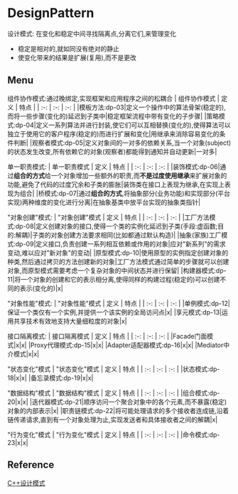 # DesignPattern

设计模式: 在变化和稳定中间寻找隔离点,分离它们,来管理变化

- 稳定是相对的,就如同没有绝对的静止
- 使变化带来的结果是扩展(复用),而不是更改

## Menu

组件协作模式:通过晚绑定,实现框架和应用程序之间的松耦合
|  组件协作模式    |  定义   |  特点    |
| :-: | :-: | :-: |
|模板方法:dp-03|定义一个操作中的算法骨架(稳定的),而将一些步骤(变化的)延迟到子类中|稳定框架流程中带有变化的子步骤|
|策略模式:dp-04|定义一系列算法并进行封装,使它们可以互相替换(变化的),使得算法可以独立于使用它的客户程序(稳定的)而进行扩展和变化|用继承来消除容易变化的条件判断|
|观察者模式:dp-05|定义对象间的一对多的依赖关系,当一个对象(subject)的状态发生改变,所有依赖它的对象(观察者)都能得到通知并自动更新|一对多|

单一职责模式:
|  单一职责模式    |  定义   |  特点    |
| :-: | :-: | :-: |
|装饰模式:dp-06|通过**组合的方式**给一个对象增加一些额外的职责,而**不是过度使用继承**来扩展对象的功能,避免了代码的过度冗余和子类的膨胀|装饰类在接口上表现为继承,在实现上表现为组合|
|桥模式:dp-07|通过**组合的方式**,将抽象部分(业务功能)和实现部分(平台实现)两种维度的变化进行分离|在抽象基类中放平台实现的抽象类指针|


"对象创建"模式:
|  "对象创建"模式    |  定义   |  特点    |
| :-: | :-: | :-: |
|工厂方法模式:dp-08|定义创建对象的接口,使得一个类的实例化延迟到子类(手段:虚函数;目的:解耦)|子类的对象创建方法要求相同(比如都通过默认构造)|
|抽象(家族)工厂模式:dp-09|定义接口,负责创建一系列相互依赖或作用的对象|应对"新系列"的需求变动,难以应对"新对象"的变动|
|原型模式:dp-10|使用原型的实例指定创建对象的种类,然后通过拷贝的方法创建新的对象|工厂方法模式通过简单的步骤就可以创建对象,而原型模式需要考虑一个复杂对象的中间状态并进行保留|
|构建器模式:dp-11|将一个对象的创建和它的表示相分离,使得同样的构建过程(稳定的)可以创建不同的表示(变化的)|x|

"对象性能"模式:
|  "对象性能"模式    |  定义   |  特点    |
| :-: | :-: | :-: |
|单例模式:dp-12|保证一个类仅有一个实例,并提供一个该实例的全局访问点|x|
|享元模式:dp-13|运用共享技术有效地支持大量细粒度的对象|x|

接口隔离模式:
|  接口隔离模式    |  定义   |  特点    |
| :-: | :-: | :-: |
|Facade门面模式|x|x|
|Proxy代理模式:dp-15|x|x|
|Adapter适配器模式:dp-16|x|x|
|Mediator中介模式|x|x|

"状态变化"模式
|  "状态变化"模式    |  定义   |  特点    |
| :-: | :-: | :-: |
|状态模式:dp-18|x|x|
|备忘录模式:dp-19|x|x|

"数据结构"模式
|  "数据结构"模式    |  定义   |  特点    |
| :-: | :-: | :-: |
|组合模式:dp-20|x|x|
|迭代器模式:dp-21|顺序访问一个聚合对象中的各个元素,而不暴露(稳定)对象的内部表示|x|
|职责链模式:dp-22|将可能处理请求的多个接收者连成链,沿着链传递请求,直到有一个对象处理为止,实现发送者和具体接收者之间的解耦|x|

"行为变化"模式
|  "行为变化"模式    |  定义   |  特点    |
| :-: | :-: | :-: |
|命令模式:dp-23|x|x|

## Reference
[C++设计模式](https://www.bilibili.com/video/BV1kW411P7KS?p=3)